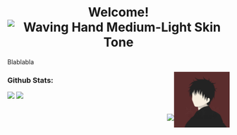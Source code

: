 <h1 align="center">
  Welcome!
  <img src="https://raw.githubusercontent.com/Tarikul-Islam-Anik/Animated-Fluent-Emojis/master/Emojis/Hand%20gestures/Waving%20Hand%20Medium-Light%20Skin%20Tone.png" alt="Waving Hand Medium-Light Skin Tone" width="25" height="25" />
</h1>

<p>Blablabla</p>
<img align="right" style="width: 25%" src="img/photo-profile.jpg" />

<h3>Github Stats:</h3>

<div align="left">
  <img src="https://github-readme-stats.vercel.app/api?username=adariya0" />
  <img src="https://github-readme-stats.vercel.app/api/top-langs/?username=adariya0" />
</div>

<br><img align="right" src="https://komarev.com/ghpvc/?username=adariya0&style=for-the-badge" />
